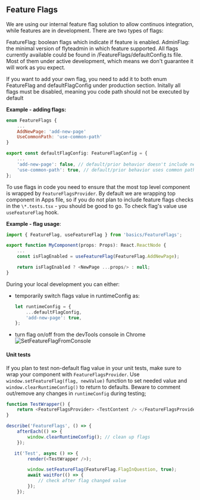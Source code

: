 ## Feature Flags

We are using our internal feature flag solution to allow continuos integration, while features are in development. There are two types of flags:

FeatureFlag: boolean flags which indicate if feature is enabled.
AdminFlag: the minimal version of flyteadmin in which feature supported.
All flags currently available could be found in /FeatureFlags/defaultConfig.ts file. Most of them under active development, which means we don't guarantee it will work as you expect.

If you want to add your own flag, you need to add it to both enum FeatureFlag and defaultFlagConfig under production section. Initally all flags must be disabled, meaning you code path should not be executed by default

**Example - adding flags:**

```javascript
enum FeatureFlags {
    ...
    AddNewPage: 'add-new-page'
    UseCommonPath: 'use-common-path'
}

export const defaultFlagConfig: FeatureFlagConfig = {
    ...
    'add-new-page': false, // default/prior behavior doesn't include new page
    'use-common-path': true, // default/prior behavior uses common path
};
```

To use flags in code you need to ensure that the most top level component is wrapped by `FeatureFlagsProvider`.
By default we are wrapping top component in Apps file, so if you do not plan to include
feature flags checks in the `\*.tests.tsx` - you should be good to go.
To check flag's value use `useFeatureFlag` hook.

**Example - flag usage**:

```javascript
import { FeatureFlag, useFeatureFlag } from 'basics/FeatureFlags';

export function MyComponent(props: Props): React.ReactNode {
    ...
    const isFlagEnabled = useFeatureFlag(FeatureFlag.AddNewPage);

    return isFlagEnabled ? <NewPage ...props/> : null;
}
```

During your local development you can either:

-   temporarily switch flags value in runtimeConfig as:
    ```javascript
    let runtimeConfig = {
        ...defaultFlagConfig,
        'add-new-page': true,
    };
    ```
-   turn flag on/off from the devTools console in Chrome
    ![SetFeatureFlagFromConsole](https://user-images.githubusercontent.com/55718143/150002962-f12bbe57-f221-4bbd-85e3-717aa0221e89.gif)

#### Unit tests

If you plan to test non-default flag value in your unit tests, make sure to wrap your component with `FeatureFlagsProvider`.
Use `window.setFeatureFlag(flag, newValue)` function to set needed value and `window.clearRuntimeConfig()`
to return to defaults. Beware to comment out/remove any changes in `runtimeConfig` during testing;

```javascript
function TestWrapper() {
    return <FeatureFlagsProvider> <TestContent /> </FeatureFlagsProvider>
}

describe('FeatureFlags', () => {
    afterEach(() => {
        window.clearRuntimeConfig(); // clean up flags
    });

   it('Test', async () => {
        render(<TestWrapper />);

        window.setFeatureFlag(FeatureFlag.FlagInQuestion, true);
        await waitFor(() => {
            // check after flag changed value
        });
    });
```
